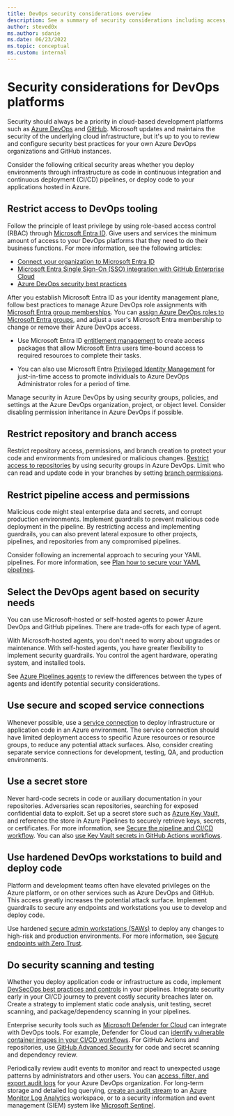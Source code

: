 ```yaml
---
title: DevOps security considerations overview
description: See a summary of security considerations including access, agents, workstations, and scanning, for DevOps platforms like Azure DevOps and GitHub.
author: steved0x
ms.author: sdanie
ms.date: 06/23/2022
ms.topic: conceptual
ms.custom: internal
---
```


# Security considerations for DevOps platforms

Security should always be a priority in cloud-based development platforms such as [Azure DevOps](/azure/devops/user-guide/what-is-azure-devops) and [GitHub](https://github.com/). Microsoft updates and maintains the security of the underlying cloud infrastructure, but it's up to you to review and configure security best practices for your own Azure DevOps organizations and GitHub instances.

Consider the following critical security areas whether you deploy environments through infrastructure as code in continuous integration and continuous deployment (CI/CD) pipelines, or deploy code to your applications hosted in Azure.

## Restrict access to DevOps tooling

Follow the principle of least privilege by using role-based access control (RBAC) through [Microsoft Entra ID](/azure/active-directory/fundamentals/active-directory-whatis). Give users and services the minimum amount of access to your DevOps platforms that they need to do their business functions. For more information, see the following articles:

- [Connect your organization to Microsoft Entra ID](/azure/devops/organizations/accounts/connect-organization-to-azure-ad)
- [Microsoft Entra Single Sign-On (SSO) integration with GitHub Enterprise Cloud](/azure/active-directory/saas-apps/github-enterprise-cloud-enterprise-account-tutorial)
- [Azure DevOps security best practices](/azure/devops/organizations/security/security-best-practices)

After you establish Microsoft Entra ID as your identity management plane, follow best practices to manage Azure DevOps role assignments with [Microsoft Entra group memberships](../../secure/govern.md). You can [assign Azure DevOps roles to Microsoft Entra groups](../../secure/govern.md), and adjust a user's Microsoft Entra membership to change or remove their Azure DevOps access.

- Use Microsoft Entra ID [entitlement management](/azure/active-directory/governance/entitlement-management-overview) to create access packages that allow Microsoft Entra users time-bound access to required resources to complete their tasks.

- You can also use Microsoft Entra [Privileged Identity Management](/azure/active-directory/privileged-identity-management/pim-configure#what-can-i-do-with-it) for just-in-time access to promote individuals to Azure DevOps Administrator roles for a period of time.

Manage security in Azure DevOps by using security groups, policies, and settings at the Azure DevOps organization, project, or object level. Consider disabling permission inheritance in Azure DevOps if possible.

## Restrict repository and branch access

Restrict repository access, permissions, and branch creation to protect your code and environments from undesired or malicious changes. [Restrict access to repositories](/azure/devops/repos/git/set-git-repository-permissions?toc=/azure/devops/organizations/security/toc.json&bc=/azure/devops/organizations/security/breadcrumb/toc.json) by using security groups in Azure DevOps. Limit who can read and update code in your branches by setting [branch permissions](/azure/devops/repos/git/branch-permissions?toc=/azure/devops/organizations/security/toc.json&bc=/azure/devops/organizations/security/breadcrumb/toc.json).

## Restrict pipeline access and permissions

Malicious code might steal enterprise data and secrets, and corrupt production environments. Implement guardrails to prevent malicious code deployment in the pipeline. By restricting access and implementing guardrails, you can also prevent lateral exposure to other projects, pipelines, and repositories from any compromised pipelines.

Consider following an incremental approach to securing your YAML pipelines. For more information, see [Plan how to secure your YAML pipelines](/azure/devops/pipelines/security/approach).

## Select the DevOps agent based on security needs

You can use Microsoft-hosted or self-hosted agents to power Azure DevOps and GitHub pipelines. There are trade-offs for each type of agent.

With Microsoft-hosted agents, you don't need to worry about upgrades or maintenance. With self-hosted agents, you have greater flexibility to implement security guardrails. You control the agent hardware, operating system, and installed tools.

See [Azure Pipelines agents](/azure/devops/pipelines/agents/agents) to review the differences between the types of agents and identify potential security considerations.

## Use secure and scoped service connections

Whenever possible, use a [service connection](/azure/devops/pipelines/library/service-endpoints) to deploy infrastructure or application code in an Azure environment. The service connection should have limited deployment access to specific Azure resources or resource groups, to reduce any potential attack surfaces. Also, consider creating separate service connections for development, testing, QA, and production environments.

## Use a secret store

Never hard-code secrets in code or auxiliary documentation in your repositories. Adversaries scan repositories, searching for exposed confidential data to exploit. Set up a secret store such as [Azure Key Vault](/azure/key-vault/general/basic-concepts), and reference the store in Azure Pipelines to securely retrieve keys, secrets, or certificates. For more information, see [Secure the pipeline and CI/CD workflow](/security/zero-trust/develop/secure-devops-environments-zero-trust). You can also [use Key Vault secrets in GitHub Actions workflows](/azure/developer/github/github-key-vault).

## Use hardened DevOps workstations to build and deploy code

Platform and development teams often have elevated privileges on the Azure platform, or on other services such as Azure DevOps and GitHub. This access greatly increases the potential attack surface. Implement guardrails to secure any endpoints and workstations you use to develop and deploy code.

Use hardened [secure admin workstations (SAWs)](https://www.microsoft.com/insidetrack/protecting-high-risk-environments-with-secure-admin-workstations) to deploy any changes to high-risk and production environments. For more information, see [Secure endpoints with Zero Trust](/security/zero-trust/deploy/endpoints).

## Do security scanning and testing

Whether you deploy application code or infrastructure as code, implement [DevSecOps best practices and controls](/security/zero-trust/develop/secure-devops-environments-zero-trust) in your pipelines. Integrate security early in your CI/CD journey to prevent costly security breaches later on. Create a strategy to implement static code analysis, unit testing, secret scanning, and package/dependency scanning in your pipelines.

Enterprise security tools such as [Microsoft Defender for Cloud](/azure/defender-for-cloud/defender-for-cloud-introduction) can integrate with DevOps tools. For example, Defender for Cloud can [identify vulnerable container images in your CI/CD workflows](/azure/defender-for-cloud/defender-for-container-registries-cicd). For GitHub Actions and repositories, use [GitHub Advanced Security](https://docs.github.com/get-started/learning-about-github/about-github-advanced-security) for code and secret scanning and dependency review.

Periodically review audit events to monitor and react to unexpected usage patterns by administrators and other users. You can [access, filter, and export audit logs](/azure/devops/organizations/audit/azure-devops-auditing) for your Azure DevOps organization. For long-term storage and detailed log querying, [create an audit stream](/azure/devops/organizations/audit/auditing-streaming) to an [Azure Monitor Log Analytics](/azure/azure-monitor/logs/log-analytics-overview) workspace, or to a security information and event management (SIEM) system like [Microsoft Sentinel](/azure/sentinel/overview).
